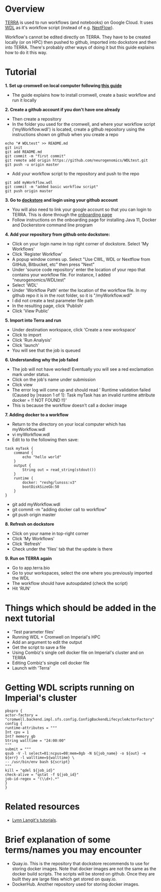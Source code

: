 # Overview

[TERRA](https://app.terra.bio/) is used to run workflows (and notebooks) on Google Cloud. It uses [WDL](https://software.broadinstitute.org/wdl/) as it's workflow script (instead of e.g. [NextFlow](https://www.nextflow.io/)).

Workflow's cannot be edited directly on TERRA. They have to be created locally (or on HPC) then pushed to github, imported into dockstore and then into TERRA. There's probably other ways of doing it but this guide explains how to do it this way.


# Tutorial

**1. Set up cromwell on local computer following [this guide](https://cromwell.readthedocs.io/en/stable/tutorials/FiveMinuteIntro/)**
* The guide explains how to install cromwell, create a basic workflow and run it locally

**2. Create a github account if you don't have one already**
* Then create a repository
* In the folder you used for the cromwell, and where your workflow script ('myWorkflow.wdl') is located, create a github repository using the instructions shown on github when you create a repo

```
echo "# WDLtest" >> README.md
git init
git add README.md
git commit -m "first commit"
git remote add origin https://github.com/neurogenomics/WDLtest.git
git push -u origin master
```

* Add your workflow script to the repository and push to the repo

```
git add myWorkflow.wdl
git commit -m "added basic workflow script"
git push origin master
```

**3. Go to [dockstore](https://dockstore.org/) and login using your github account**
* You will also need to link your google account so that you can login to TERRA. This is done through the [onboarding page](https://dockstore.org/onboarding)
* Follow instructions on the onboarding page for installing Java 11, Docker and Dockerstore command line program

**4. Add your repository from github onto dockstore:**
* Click on your login name in top right corner of dockstore. Select 'My Workflows'
* Click 'Register Workflow'
* A popup window comes up. Select "Use CWL, WDL or Nextflow from GitHub, Bitbucket, etc" then press "Next"
* Under 'source code repository' enter the location of your repo that contains your workflow file. For instance, I added "neurogenomics/WDLtest"
* Select 'WDL'
* Under 'Workflow Path' enter the location of the workflow file. In my github repo it is in the root folder, so it is "/myWorkflow.wdl"
* I did not create a test parameter file path
* In the resulting page, click 'Publish'
* Click 'View Public'

**5. Import into Terra and run**
* Under destination workspace, click 'Create a new workspace'
* Click to import
* Click 'Run Analysis'
* Click 'launch'
* You will see that the job is queued

**6. Understanding why the job failed**
* The job will not have worked! Eventually you will see a red exclamation mark under status.
* Click on the job's name under submission
* Click view
* The error log will come up and should read '	Runtime validation failed (Caused by [reason 1 of 1]: Task myTask has an invalid runtime attribute docker = !! NOT FOUND !!)'
* This is because the workflow doesn't call a docker image

**7. Adding docker to a workflow**
* Return to the directory on your local computer which has myWorkflow.wdl
* vi myWorkflow.wdl
* Edit to to the following then save:

```
task myTask {
    command {
        echo "hello world"
    }
    output {
        String out = read_string(stdout())
    }
    runtime {
        docker: "reshg/lunsss:v3"
        bootDiskSizeGb:50
    }
}
```

* git add myWorkflow.wdl
* git commit -m "adding docker call to workflow"
* git push origin master

**8. Refresh on dockstore**
* Click on your name in top-right corner
* Click 'My Workflows'
* Click 'Refresh'
* Check under the 'files' tab that the update is there

**9. Run on TERRA again**
* Go to app.terra.bio
* Go to your workspaces, select the one where you previously imported the WDL
* The workflow should have autoupdated (check the script)
* Hit 'RUN'

# Things which should be added in the next tutorial

* 'Test parameter files'
* Running WDL + Cromwell on Imperial's HPC
* Add an argument to edit the output
* Get the script to save a file
* Using Combiz's single cell docker file on Imperial's cluster and on TERRA
* Editing Combiz's single cell docker file
* Launch with 'Terra'

# Getting WDL scripts running on Imperial's cluster

```
pbspro {
actor-factory = "cromwell.backend.impl.sfs.config.ConfigBackendLifecycleActorFactory"
config {
runtime-attributes = """
Int cpu = 1
Int? memory_gb
String walltime = "24:00:00"
"""
submit = """
qsub -V -l select=01:ncpus=08:mem=8gb -N ${job_name} -o ${out} -e ${err} -l walltime=${walltime} \
-- /usr/bin/env bash ${script}
"""
kill = "qdel ${job_id}"
check-alive = "qstat -f ${job_id}"
job-id-regex = "(\\d+).*"
}
}
```

# Related resources

* [Lynn Langit's tutorials](https://github.com/lynnlangit/gcp-for-bioinformatics).

# Brief explanation of some terms/names you may encounter

* Quay.io. This is the repository that dockstore recommends to use for storing docker images. Note that docker images are not the same as the docker build scripts. The scripts will be stored on github. Once they are built they are large files which get stored on quay.io.
* DockerHub. Another repository used for storing docker images.

